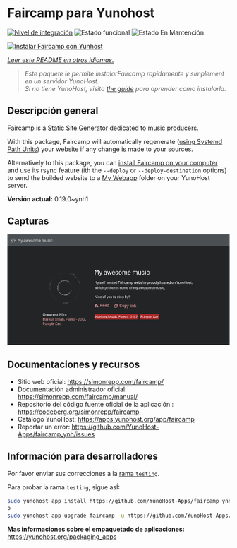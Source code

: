<!--
Este archivo README esta generado automaticamente<https://github.com/YunoHost/apps/tree/master/tools/readme_generator>
No se debe editar a mano.
-->

# Faircamp para Yunohost

[![Nivel de integración](https://dash.yunohost.org/integration/faircamp.svg)](https://ci-apps.yunohost.org/ci/apps/faircamp/) ![Estado funcional](https://ci-apps.yunohost.org/ci/badges/faircamp.status.svg) ![Estado En Mantención](https://ci-apps.yunohost.org/ci/badges/faircamp.maintain.svg)

[![Instalar Faircamp con Yunhost](https://install-app.yunohost.org/install-with-yunohost.svg)](https://install-app.yunohost.org/?app=faircamp)

*[Leer este README en otros idiomas.](./ALL_README.md)*

> *Este paquete le permite instalarFaircamp rapidamente y simplement en un servidor YunoHost.*  
> *Si no tiene YunoHost, visita [the guide](https://yunohost.org/install) para aprender como instalarla.*

## Descripción general

Faircamp is a [Static Site Generator](https://en.wikipedia.org/wiki/Static_site_generator) dedicated to music producers.

With this package, Faircamp will automatically regenerate ([using Systemd Path Units](https://www.putorius.net/systemd-path-units.html)) your website if any change is made to your sources.

Alternatively to this package, you can [install Faircamp on your computer](https://simonrepp.com/faircamp/manual/installation.html) and use its rsync feature (ith the `--deploy` or `--deploy-destination` options) to send the builded website to a [My Webapp](https://apps.yunohost.org/app/my_webapp) folder on your YunoHost server.


**Versión actual:** 0.19.0~ynh1

## Capturas

![Captura de Faircamp](./doc/screenshots/faircamp-screenshot.png)

## Documentaciones y recursos

- Sitio web oficial: <https://simonrepp.com/faircamp/>
- Documentación administrador oficial: <https://simonrepp.com/faircamp/manual/>
- Repositorio del código fuente oficial de la aplicación : <https://codeberg.org/simonrepp/faircamp>
- Catálogo YunoHost: <https://apps.yunohost.org/app/faircamp>
- Reportar un error: <https://github.com/YunoHost-Apps/faircamp_ynh/issues>

## Información para desarrolladores

Por favor enviar sus correcciones a la [rama `testing`](https://github.com/YunoHost-Apps/faircamp_ynh/tree/testing).

Para probar la rama `testing`, sigue asÍ:

```bash
sudo yunohost app install https://github.com/YunoHost-Apps/faircamp_ynh/tree/testing --debug
o
sudo yunohost app upgrade faircamp -u https://github.com/YunoHost-Apps/faircamp_ynh/tree/testing --debug
```

**Mas informaciones sobre el empaquetado de aplicaciones:** <https://yunohost.org/packaging_apps>
